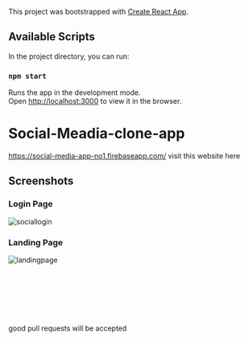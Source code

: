 This project was bootstrapped with [Create React App](https://github.com/facebook/create-react-app).

## Available Scripts

In the project directory, you can run:

### `npm start`

Runs the app in the development mode.<br />
Open [http://localhost:3000](http://localhost:3000) to view it in the browser.

# Social-Meadia-clone-app
https://social-media-app-no1.firebaseapp.com/ visit this website here
<br/>
## Screenshots
### Login Page
![sociallogin](https://user-images.githubusercontent.com/54939371/96089776-f0c97900-0ee4-11eb-9801-86440eaf8572.jpg)
### Landing Page
![landingpage](https://user-images.githubusercontent.com/54939371/96090032-4867e480-0ee5-11eb-9771-7f372d3625c5.jpg)
<br/><br/><br/><br/><br/><br/><br/><br/>
good pull requests will be accepted 
